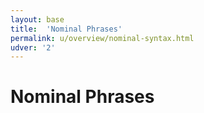 ```yaml
---
layout: base
title:  'Nominal Phrases'
permalink: u/overview/nominal-syntax.html
udver: '2'
---
```


# Nominal Phrases

